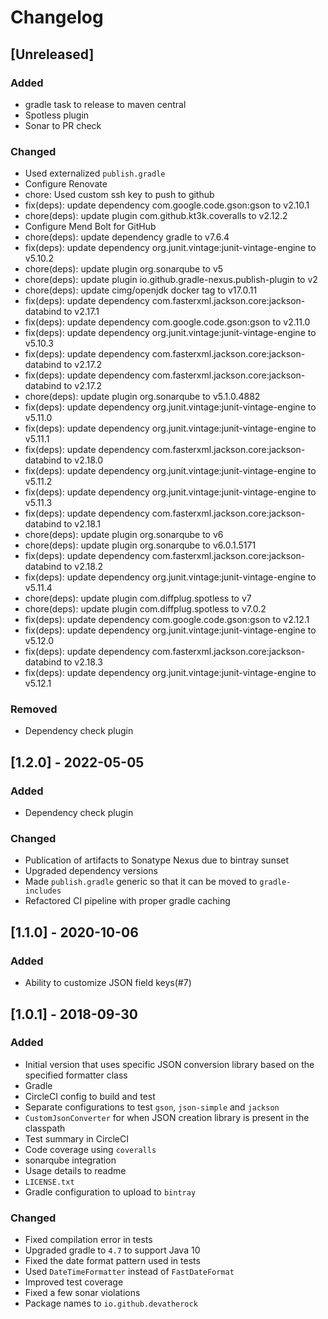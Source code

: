# Changelog

## [Unreleased]
### Added
- gradle task to release to maven central
- Spotless plugin
- Sonar to PR check

### Changed
- Used externalized `publish.gradle`
- Configure Renovate
- chore: Used custom ssh key to push to github
- fix(deps): update dependency com.google.code.gson:gson to v2.10.1
- chore(deps): update plugin com.github.kt3k.coveralls to v2.12.2
- Configure Mend Bolt for GitHub
- chore(deps): update dependency gradle to v7.6.4
- fix(deps): update dependency org.junit.vintage:junit-vintage-engine to v5.10.2
- chore(deps): update plugin org.sonarqube to v5
- chore(deps): update plugin io.github.gradle-nexus.publish-plugin to v2
- chore(deps): update cimg/openjdk docker tag to v17.0.11
- fix(deps): update dependency com.fasterxml.jackson.core:jackson-databind to v2.17.1
- fix(deps): update dependency com.google.code.gson:gson to v2.11.0
- fix(deps): update dependency org.junit.vintage:junit-vintage-engine to v5.10.3
- fix(deps): update dependency com.fasterxml.jackson.core:jackson-databind to v2.17.2
- fix(deps): update dependency com.fasterxml.jackson.core:jackson-databind to v2.17.2
- chore(deps): update plugin org.sonarqube to v5.1.0.4882
- fix(deps): update dependency org.junit.vintage:junit-vintage-engine to v5.11.0
- fix(deps): update dependency org.junit.vintage:junit-vintage-engine to v5.11.1
- fix(deps): update dependency com.fasterxml.jackson.core:jackson-databind to v2.18.0
- fix(deps): update dependency org.junit.vintage:junit-vintage-engine to v5.11.2
- fix(deps): update dependency org.junit.vintage:junit-vintage-engine to v5.11.3
- fix(deps): update dependency com.fasterxml.jackson.core:jackson-databind to v2.18.1
- chore(deps): update plugin org.sonarqube to v6
- chore(deps): update plugin org.sonarqube to v6.0.1.5171
- fix(deps): update dependency com.fasterxml.jackson.core:jackson-databind to v2.18.2
- fix(deps): update dependency org.junit.vintage:junit-vintage-engine to v5.11.4
- chore(deps): update plugin com.diffplug.spotless to v7
- chore(deps): update plugin com.diffplug.spotless to v7.0.2
- fix(deps): update dependency com.google.code.gson:gson to v2.12.1
- fix(deps): update dependency org.junit.vintage:junit-vintage-engine to v5.12.0
- fix(deps): update dependency com.fasterxml.jackson.core:jackson-databind to v2.18.3
- fix(deps): update dependency org.junit.vintage:junit-vintage-engine to v5.12.1

### Removed
- Dependency check plugin

## [1.2.0] - 2022-05-05
### Added
- Dependency check plugin

### Changed
- Publication of artifacts to Sonatype Nexus due to bintray sunset
- Upgraded dependency versions
- Made `publish.gradle` generic so that it can be moved to `gradle-includes`
- Refactored CI pipeline with proper gradle caching

## [1.1.0] - 2020-10-06
### Added
- Ability to customize JSON field keys(#7)

## [1.0.1] - 2018-09-30
### Added
- Initial version that uses specific JSON conversion library based on the specified formatter class
- Gradle
- CircleCI config to build and test
- Separate configurations to test `gson`, `json-simple` and `jackson`
- `CustomJsonConverter` for when JSON creation library is present in the classpath
- Test summary in CircleCI
- Code coverage using `coveralls`
- sonarqube integration
- Usage details to readme
- `LICENSE.txt`
- Gradle configuration to upload to `bintray`

### Changed
- Fixed compilation error in tests
- Upgraded gradle to `4.7` to support Java 10
- Fixed the date format pattern used in tests
- Used `DateTimeFormatter` instead of `FastDateFormat`
- Improved test coverage
- Fixed a few sonar violations
- Package names to `io.github.devatherock`
